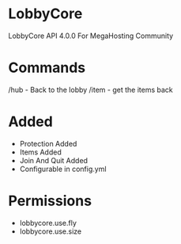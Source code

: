 # LobbyCore
LobbyCore API 4.0.0 For MegaHosting Community

# Commands
/hub - Back to the lobby
/item - get the items back

# Added

- Protection Added
- Items Added
- Join And Quit Added
- Configurable in config.yml

# Permissions

- lobbycore.use.fly
- lobbycore.use.size

